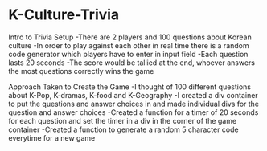 # K-Culture-Trivia
Intro to Trivia Setup
-There are 2 players and 100 questions about Korean culture
-In order to play against each other in real time there is a random code generator which players have to enter in input field
-Each question lasts 20 seconds
-The score would be tallied at the end, whoever answers the most questions correctly wins the game

Approach Taken to Create the Game
-I thought of 100 different questions about K-Pop, K-dramas, K-food and K-Geography
-I created a div container to put the questions and answer choices in and made individual divs for the question and answer choices
-Created a function for a timer of 20 seconds for each question and set the timer in a div in the corner of the game container
-Created a function to generate a random 5 character code everytime for a new game
